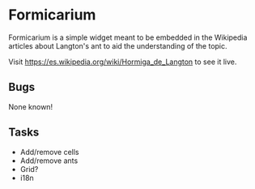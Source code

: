 Formicarium
===========

Formicarium is a simple widget meant to be embedded in the Wikipedia articles about Langton's ant to aid the understanding of the topic.

Visit https://es.wikipedia.org/wiki/Hormiga_de_Langton to see it live.

Bugs
----
None known!

Tasks
-----
* Add/remove cells
* Add/remove ants
* Grid?
* i18n